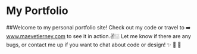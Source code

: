# My Portfolio

##Welcome to my personal portfolio site! Check out my code or travel to ➡️ www.maevetierney.com to see it in action.✌️🏼 Let me know if there are any bugs, or  contact me up if you want to chat about code or design! ✨ 👸 💖
